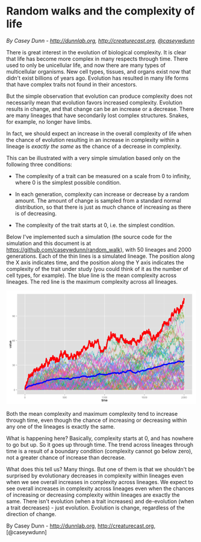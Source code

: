 # Random walks and the complexity of life

*By Casey Dunn - http://dunnlab.org, http://creaturecast.org, [@caseywdunn](https://twitter.com/caseywdunn)*




There is great interest in the evolution of biological complexity. It is clear that life has become more complex in many respects through time. There used to only be unicellular life, and now there are many types of multicellular organisms. New cell types, tissues, and organs exist now that didn't exist billions of years ago. Evolution has resulted in many life forms that have complex traits not found in their ancestors. 

But the simple observation that evolution can produce complexity does not necessarily mean that evolution favors increased complexity. Evolution results in change, and that change can be an increase or a decrease. There are many lineages that have secondarily lost complex structures. Snakes, for example, no longer have limbs.

In fact, we should expect an increase in the overall complexity of life when the chance of evolution resulting in an increase in complexity within a lineage is *exactly the same* as the chance of a decrease in complexity.

This can be illustrated with a very simple simulation based only on the following three 
conditions:

- The complexity of a trait can be measured on a scale from 0 to infinity, where 0 is the simplest possible condition.

- In each generation, complexity can increase or decrease by a random amount. The amount of change is sampled from a standard normal distribution, so that there is just as much chance of increasing as there is of decreasing.

- The complexity of the trait starts at 0, i.e. the simplest condition.

Below I've implemented such a simulation (the source code for the simulation and this document is at https://github.com/caseywdunn/random_walk), with 50 lineages and 2000 generations. Each of the thin lines is a simulated lineage. The position along the X axis indicates time, and the position along the Y axis indicates the complexity of the trait under study (you could think of it as the number of cell types, for example). The blue line is the mean complexity across lineages. The red line is the maximum complexity across all lineages. 




![plot of chunk unnamed-chunk-3](figure/unnamed-chunk-3.png) 


Both the mean complexity and maximum complexity tend to increase through time, even though the chance of increasing or decreasing within any one of the lineages is exactly the same.

What is happening here? Basically, complexity starts at 0, and has nowhere to go but up. So it goes up through time. The trend across lineages through time is a result of a boundary condition (complexity cannot go below zero), not a greater chance of increase than decrease.

What does this tell us? Many things. But one of them is that we shouldn't be surprised by evolutionary decreases in complexity within lineages even when we see overall increases in complexity across lineages. We expect to see overall increases in complexity across lineages even when the chances of increasing or decreasing complexity within lineages are exactly the same. There isn't evolution (when a trait increases) and de-evolution (when a trait decreases) - just evolution. Evolution is change, regardless of the direction of change.

By Casey Dunn - http://dunnlab.org, http://creaturecast.org, [@caseywdunn]

